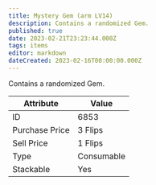 ```yaml
---
title: Mystery Gem (arm LV14)
description: Contains a randomized Gem.
published: true
date: 2023-02-21T23:23:44.000Z
tags: items
editor: markdown
dateCreated: 2023-02-16T00:00:00.000Z
---
```


Contains a randomized Gem.

|Attribute|Value|
|-|-|
|ID|6853|
|Purchase Price|3 Flips|
|Sell Price|1 Flips|
|Type|Consumable|
|Stackable|Yes|

